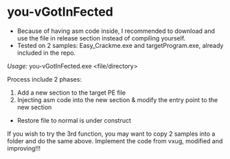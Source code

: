 # you-vGotInFected
* Because of having asm code inside, I recommended to download and use the file in release section instead of compiling yourself.
* Tested on 2 samples: Easy_Crackme.exe and targetProgram.exe, already included in the repo.

*Usage:*
you-vGotInFected.exe <file/directory>

Process include 2 phases:
1. Add a new section to the target PE file
2. Injecting asm code into the new section & modify the entry point to the new section

* Restore file to normal is under construct


If you wish to try the 3rd function, you may want to copy 2 samples into a folder and do the same above.
Implement the code from vxug, modified and improving!!!
